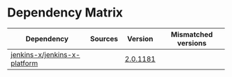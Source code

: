 # Dependency Matrix

Dependency | Sources | Version | Mismatched versions
---------- | ------- | ------- | -------------------
[jenkins-x/jenkins-x-platform](https://github.com/jenkins-x/jenkins-x-platform.git) |  | [2.0.1181](https://github.com/jenkins-x/jenkins-x-platform/releases/tag/v2.0.1181) | 
